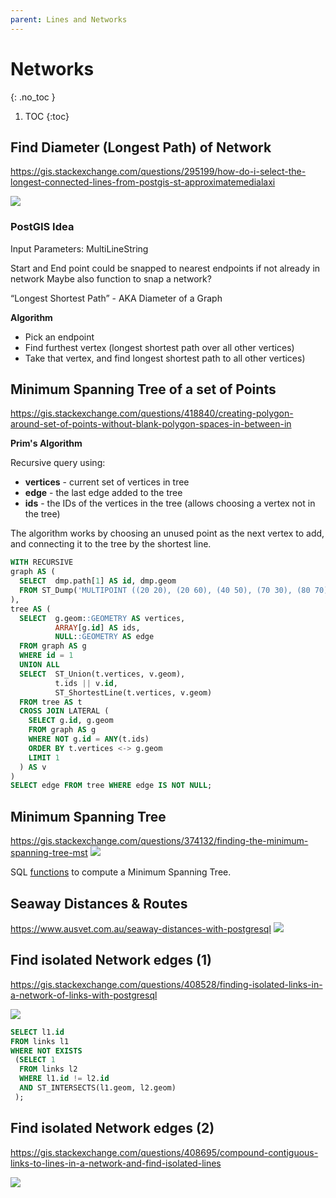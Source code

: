 ```yaml
---
parent: Lines and Networks
---
```


# Networks
{: .no_toc }

1. TOC
{:toc}

## Find Diameter (Longest Path) of Network
<https://gis.stackexchange.com/questions/295199/how-do-i-select-the-longest-connected-lines-from-postgis-st-approximatemedialaxi>

![](https://i.stack.imgur.com/lLqqW.jpg)

### PostGIS Idea
Input Parameters: MultiLineString

Start and End point could be snapped to nearest endpoints if not already in network
Maybe also function to snap a network?

“Longest Shortest Path” - AKA Diameter of a Graph

**Algorithm**
* Pick an endpoint
* Find furthest vertex (longest shortest path over all other vertices)
* Take that vertex, and find longest shortest path to all other vertices)

## Minimum Spanning Tree of a set of Points
<https://gis.stackexchange.com/questions/418840/creating-polygon-around-set-of-points-without-blank-polygon-spaces-in-between-in>

**Prim's Algorithm**

Recursive query using:
* **vertices** - current set of vertices in tree
* **edge** - the last edge added to the tree
* **ids** - the IDs of the vertices in the tree (allows choosing a vertex not in the tree)

The algorithm works by choosing an unused point as the next vertex to add, 
and connecting it to the tree by the shortest line.

```sql
WITH RECURSIVE
graph AS (
  SELECT  dmp.path[1] AS id, dmp.geom
  FROM ST_Dump('MULTIPOINT ((20 20), (20 60), (40 50), (70 30), (80 70), (50 90), (30 90))'::GEOMETRY) AS dmp
),
tree AS (
  SELECT  g.geom::GEOMETRY AS vertices,
          ARRAY[g.id] AS ids,
          NULL::GEOMETRY AS edge
  FROM graph AS g
  WHERE id = 1
  UNION ALL
  SELECT  ST_Union(t.vertices, v.geom),
          t.ids || v.id,
          ST_ShortestLine(t.vertices, v.geom)
  FROM tree AS t
  CROSS JOIN LATERAL (
    SELECT g.id, g.geom
    FROM graph AS g
    WHERE NOT g.id = ANY(t.ids)
    ORDER BY t.vertices <-> g.geom
    LIMIT 1
  ) AS v
)       
SELECT edge FROM tree WHERE edge IS NOT NULL;
```

## Minimum Spanning Tree

<https://gis.stackexchange.com/questions/374132/finding-the-minimum-spanning-tree-mst>
![](https://i.stack.imgur.com/oqALq.png)

SQL [functions](https://gist.github.com/andrewxhill/13de0618d31893cdc4c5) to compute a Minimum Spanning Tree.

## Seaway Distances & Routes
<https://www.ausvet.com.au/seaway-distances-with-postgresql>
![](https://www.ausvet.com.au/wp-content/uploads/Blog_images/seaway_1.png)

## Find isolated Network edges (1)
<https://gis.stackexchange.com/questions/408528/finding-isolated-links-in-a-network-of-links-with-postgresql>

![](https://i.stack.imgur.com/jx85n.png)

```sql
SELECT l1.id
FROM links l1
WHERE NOT EXISTS
 (SELECT 1 
  FROM links l2
  WHERE l1.id != l2.id
  AND ST_INTERSECTS(l1.geom, l2.geom)
 );
 ```
 ## Find isolated Network edges (2)
 <https://gis.stackexchange.com/questions/408695/compound-contiguous-links-to-lines-in-a-network-and-find-isolated-lines>
 
 ![](https://i.stack.imgur.com/1eoWm.jpg)
 
 

